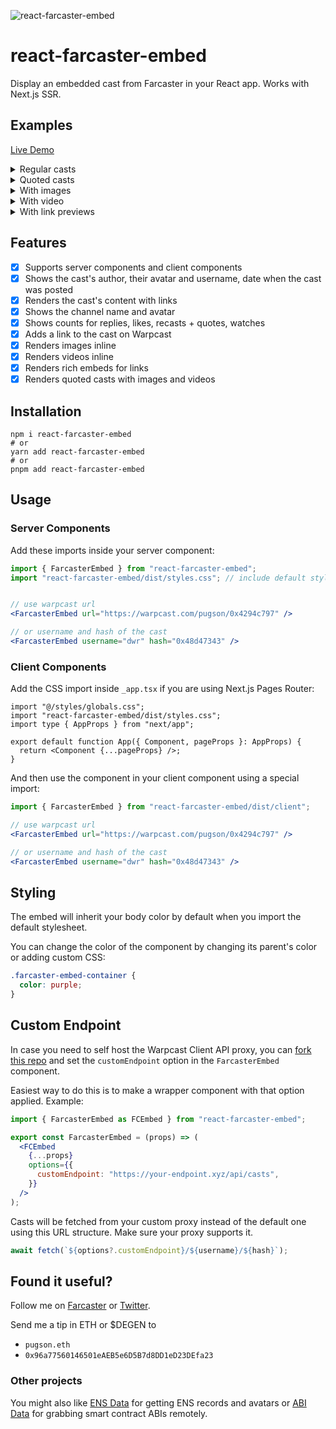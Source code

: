 ![react-farcaster-embed](https://wojtek.im/farcaster/react-farcaster-embed-v2.png)

# react-farcaster-embed

Display an embedded cast from Farcaster in your React app. Works with Next.js SSR.

## Examples

[Live Demo](https://wojtek.im/journal/react-farcaster-embed-casts-in-your-react-app)

<details>
  <summary>Regular casts</summary>
  <img src="https://github.com/pugson/react-farcaster-embed/assets/6843656/9c8d658e-91a1-49ed-9b4b-d59497052823" />
</details>

<details>
  <summary>Quoted casts</summary>
  <img src="https://github.com/pugson/react-farcaster-embed/assets/6843656/50bb8f9d-6041-4c98-a854-8d73df2e82d2" />
</details>

<details>
  <summary>With images</summary>
  <img src="https://github.com/pugson/react-farcaster-embed/assets/6843656/7ba61dc8-6b46-4721-a686-31f8d5c2cfda" />
</details>

<details>
  <summary>With video</summary>
  <img src="https://github.com/pugson/react-farcaster-embed/assets/6843656/fc58fc4e-8c86-400c-81dc-89fe9a050092" />
</details>

<details>
  <summary>With link previews</summary>
  <img src="https://github.com/pugson/react-farcaster-embed/assets/6843656/a61783de-eb68-481c-b215-c1933d3d6925" />
</details>

## Features

- [x] Supports server components and client components
- [x] Shows the cast's author, their avatar and username, date when the cast was posted
- [x] Renders the cast's content with links
- [x] Shows the channel name and avatar
- [x] Shows counts for replies, likes, recasts + quotes, watches
- [x] Adds a link to the cast on Warpcast
- [x] Renders images inline
- [x] Renders videos inline
- [x] Renders rich embeds for links
- [x] Renders quoted casts with images and videos

## Installation

```shell
npm i react-farcaster-embed
# or
yarn add react-farcaster-embed
# or
pnpm add react-farcaster-embed
```

## Usage

### Server Components

Add these imports inside your server component:

```jsx
import { FarcasterEmbed } from "react-farcaster-embed";
import "react-farcaster-embed/dist/styles.css"; // include default styles or write your own


// use warpcast url
<FarcasterEmbed url="https://warpcast.com/pugson/0x4294c797" />

// or username and hash of the cast
<FarcasterEmbed username="dwr" hash="0x48d47343" />
```

### Client Components

Add the CSS import inside `_app.tsx` if you are using Next.js Pages Router:

```tsx
import "@/styles/globals.css";
import "react-farcaster-embed/dist/styles.css";
import type { AppProps } from "next/app";

export default function App({ Component, pageProps }: AppProps) {
  return <Component {...pageProps} />;
}
```

And then use the component in your client component using a special import:

```jsx
import { FarcasterEmbed } from "react-farcaster-embed/dist/client";

// use warpcast url
<FarcasterEmbed url="https://warpcast.com/pugson/0x4294c797" />

// or username and hash of the cast
<FarcasterEmbed username="dwr" hash="0x48d47343" />
```

## Styling

The embed will inherit your body color by default when you import the default stylesheet.

You can change the color of the component by changing its parent's color or adding custom CSS:

```css
.farcaster-embed-container {
  color: purple;
}
```

## Custom Endpoint

In case you need to self host the Warpcast Client API proxy, you can [fork this repo](https://github.com/pugson/farcaster-api-proxy) and set the `customEndpoint` option in the `FarcasterEmbed` component.

Easiest way to do this is to make a wrapper component with that option applied. Example:

```jsx
import { FarcasterEmbed as FCEmbed } from "react-farcaster-embed";

export const FarcasterEmbed = (props) => (
  <FCEmbed
    {...props}
    options={{
      customEndpoint: "https://your-endpoint.xyz/api/casts",
    }}
  />
);
```

Casts will be fetched from your custom proxy instead of the default one using this URL structure. Make sure your proxy supports it.

```jsx
await fetch(`${options?.customEndpoint}/${username}/${hash}`);
```

## Found it useful?

Follow me on [Farcaster](https://farcaster.com/pugson) or [Twitter](https://twitter.com/pugson).

Send me a tip in ETH or $DEGEN to

- `pugson.eth`
- `0x96a77560146501eAEB5e6D5B7d8DD1eD23DEfa23`

### Other projects

You might also like [ENS Data](https://ensdata.net) for getting ENS records and avatars or [ABI Data](https://abidata.net) for grabbing smart contract ABIs remotely.
